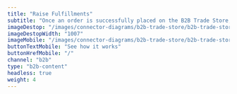 ```yaml
---
title: "Raise Fulfillments"
subtitle: "Once an order is successfully placed on the B2B Trade Store, one of our fulfillment partners can be automatically notified to deliver."
imageDestop: "/images/connector-diagrams/b2b-trade-store/b2b-trade-store-3-desk.svg"
imageDestopWidth: "1007"
imageMobile: "/images/connector-diagrams/b2b-trade-store/b2b-trade-store-3-mobile.svg"
buttonTextMobile: "See how it works"
buttonHrefMobile: "/" 
channel: "b2b"
type: "b2b-content"
headless: true
weight: 4
---
```

